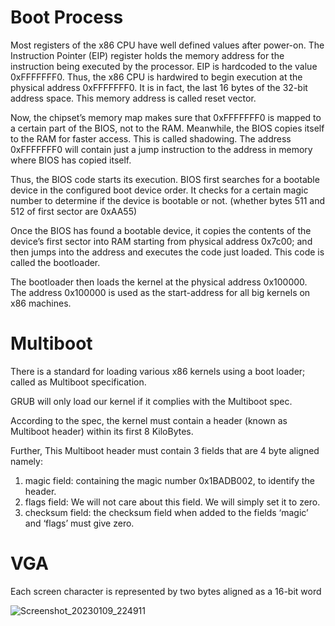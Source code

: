 # Boot Process

Most registers of the x86 CPU have well defined values after power-on. The Instruction Pointer (EIP) register holds the memory address for the instruction being executed by the processor. EIP is hardcoded to the value 0xFFFFFFF0. Thus, the x86 CPU is hardwired to begin execution at the physical address 0xFFFFFFF0. It is in fact, the last 16 bytes of the 32-bit address space. This memory address is called reset vector.

Now, the chipset’s memory map makes sure that 0xFFFFFFF0 is mapped to a certain part of the BIOS, not to the RAM. Meanwhile, the BIOS copies itself to the RAM for faster access. This is called shadowing. The address 0xFFFFFFF0 will contain just a jump instruction to the address in memory where BIOS has copied itself.

Thus, the BIOS code starts its execution.  BIOS first searches for a bootable device in the configured boot device order. It checks for a certain magic number to determine if the device is bootable or not. (whether bytes 511 and 512 of first sector are 0xAA55)

Once the BIOS has found a bootable device, it copies the contents of the device’s first sector into RAM starting from physical address 0x7c00; and then jumps into the address and executes the code just loaded. This code is called the bootloader.

The bootloader then loads the kernel at the physical address 0x100000. The address 0x100000 is used as the start-address for all big kernels on x86 machines.

# Multiboot

There is a standard for loading various x86 kernels using a boot loader; called as Multiboot specification.

GRUB will only load our kernel if it complies with the Multiboot spec.

According to the spec, the kernel must contain a header (known as Multiboot header) within its first 8 KiloBytes.

Further, This Multiboot header must contain 3 fields that are 4 byte aligned namely:

1. magic field: containing the magic number 0x1BADB002, to identify the header.
2. flags field: We will not care about this field. We will simply set it to zero.
3. checksum field: the checksum field when added to the fields ‘magic’ and ‘flags’ must give zero.

# VGA 
Each screen character is represented by two bytes aligned as a 16-bit word  


![Screenshot_20230109_224911](https://user-images.githubusercontent.com/74668263/211368297-e927377d-7fed-420b-93ab-be3b3b5a473b.png)

